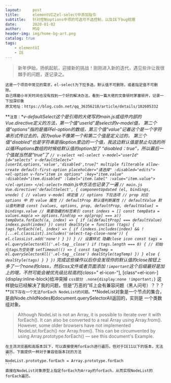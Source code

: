 ```yaml
---
layout:     post
title:      elementUI之el-select中添加指令
subtitle:   针对控制options中项的可选可不选控制，以及IE下bug梳理
date:       2020-01-02
author:     MSQ
header-img: img/home-bg-art.png
catalog: true
tags:
    - elementUI
    - IE
---
```



>新年伊始，扬帆起航，迎接新的挑战！刚刚进入新的迭代，遇见些许让我很棘手的问题，遂记录之。

    这是一个项目中常见的需求，el-select为下拉多选，默认值不可删除，或者指定值不可删除。
    自己琢磨小半天时间也没有找到一个好的解决办法，看到一篇大佬的文章顿时茅塞顿开，记录一下加深印象
    原文地址：https://blog.csdn.net/qq_36356218/article/details/102605332

**`注意：`**v-defaultSelect这个是引用的大佬写的main.js或组件内部的Vue.directive定义的方法，第一个值“userId”是select的v-model值，
    第二个值“options”指的是循环el-option的数组，第三个值“value”记着这个是一个字符串形式传过去的，因为value不像第一个和第二个值是定义过的，
    第三个值“disabled”也是字符串是指option里边的一个值，我这边默认值是禁止勾选的所以循环options数组的时候给默认值的option加了
    “disabled：true”，所以最后一个值就当然是“true”了
    ```
	// v-select
	<el-select
        v-model="userId"
        id="selects"
        v-defaultSelect="[userId,options,'value','disabled',true]"
        multiple
        filterable
        allow-create
        default-first-option
        placeholder="请选择"
        :disabled="edits">
        <el-option
          v-for="item in options"
          :key="item.value"
          :disabled="item.disabled"
          :label="item.label"
          :value="item.value">
        </el-option>
    </el-select>
    ```
	main.js中方法也记录了一遍
	```
	// main.js
	 Vue.directive('defaultSelect', {
        componentUpdated (el, bindings, vnode) {
          // values v-model 绑定值
          // options 下拉选项
          // prop 对应 options 中 的 value 属性
          // defaultProp 默认值判断属性
          // defaultValue 默认值判断值
          const [values, options, prop, defaultProp, defaultValue] = bindings.value
          // 需要隐藏的标签索引
          const indexs = []
          const tempData = values.map(a => options.find(op => op[prop] === a))
          tempData.forEach((a, index) => {
            if (a[defaultProp] === defaultValue) indexs.push(index)
          })
          const dealStyle = function (tags) {
            tags.forEach((el, index) => {
              if (indexs.includes(index) && ![...el.classList].includes('select-tag-close-none')) {
                el.classList.add('none')
              }
            })
          }
          // 设置样式 隐藏close icon
          const tags = el.querySelectorAll('.el-tag__close')
          if (tags.length === 0) {
            // 初始化tags为空处理
            setTimeout(() => {
              const tagTemp = el.querySelectorAll('.el-tag__close')
              dealStyle(tagTemp)
            })
          } else {
            dealStyle(tags)
          }
        }
      })
	```
	完成这些操作以后你会发现你的默认值的close按钮上多了一个none的class，然后css文件或者页面添加
    `!important`这个后缀最好是加上的哦，不然可能会被优先级比较高的[class*=" el-icon-"], [class^=el-icon-]{display:inline-block}给冲突掉
	```
	css部分
    .none{display:none !important;}
	```
    这样貌似已经解决了我的问题，但是“万恶的”IE上会有兼容问题（黑人问号）？？？
    **`IE下存在一个无法forEach NodeList的问题。`**NodeList对象是一个节点的集合，是由Node.childNodes和document.querySelectorAll返回的，实则是
    一个类数组对象。
>Although NodeList is not an Array, it is possible to iterate over it with forEach(). It can also be converted to a real Array using Array.from().
>However, some older browsers have not implemented NodeList.forEach() nor Array.from(). This can be circumvented by using Array.prototype.forEach() — see this document's Example.

    在主流浏览器和高版本IE下，可以直接使用forEach进行遍历，但对于IE11以下的版本，无法遍历，下面提供一种对于兼容低版本IE的方法
	```
    NodeList.prototype.forEach = Array.prototype.forEach
	```
    直接在NodeList对象原型上指定forEach为Array的forEach，从而实现NodeList的forEach遍历。